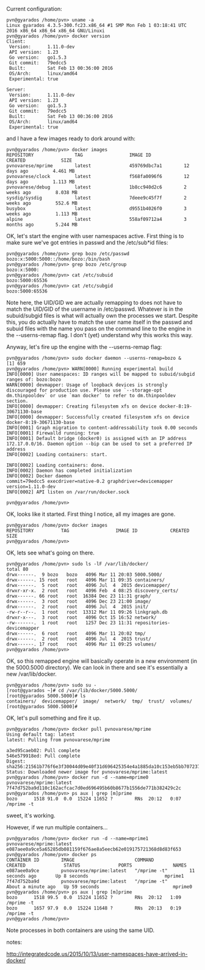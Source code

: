 Current configuration:

```
pvn@gyarados /home/pvn> uname -a
Linux gyarados 4.3.5-300.fc23.x86_64 #1 SMP Mon Feb 1 03:18:41 UTC 2016 x86_64 x86_64 x86_64 GNU/Linuxi
pvn@gyarados /home/pvn> docker version
Client:
 Version:      1.11.0-dev
 API version:  1.23
 Go version:   go1.5.3
 Git commit:   79edcc5
 Built:        Sat Feb 13 00:36:00 2016
 OS/Arch:      linux/amd64
 Experimental: true

Server:
 Version:      1.11.0-dev
 API version:  1.23
 Go version:   go1.5.3
 Git commit:   79edcc5
 Built:        Sat Feb 13 00:36:00 2016
 OS/Arch:      linux/amd64
 Experimental: true
```

and I have a few images ready to dork around with:

```
pvn@gyarados /home/pvn> docker images
REPOSITORY               TAG                 IMAGE ID            CREATED             SIZE
pvnovarese/mprime        latest              459769dbc7a1        12 days ago         4.461 MB
pvnovarese/clock         latest              f568fa0096f6        12 days ago         1.113 MB
pvnovarese/debug         latest              1b8cc940d2c6        2 weeks ago         8.038 MB
sysdig/sysdig            latest              7deee9c45f7f        2 weeks ago         552.6 MB
busybox                  latest              d9551b4026f0        3 weeks ago         1.113 MB
alpine                   latest              558af09712a4        3 months ago        5.244 MB
```

OK, let's start the engine with user namespaces active.  First thing is to make sure we've got entries in passwd and the /etc/sub*id files:

```
pvn@gyarados /home/pvn> grep bozo /etc/passwd
bozo:x:5000:5000::/home/bozo:/bin/bash
pvn@gyarados /home/pvn> grep bozo /etc/group
bozo:x:5000:
pvn@gyarados /home/pvn> cat /etc/subuid
bozo:5000:65536
pvn@gyarados /home/pvn> cat /etc/subgid
bozo:5000:65536
```

Note here, the UID/GID we are actually remapping to does not have to match the UID/GID of the username in /etc/passwd.  Whatever is in the subuid/subgid files is what will actually own the processes we start.  Despite this, you do actually have to match the user name itself in the passwd and subuid files with the name you pass on the command line to the engine in the --userns-remap flag.  I don't (yet) understand why this works this way.

Anyway, let's fire up the engine with the --userns-remap flag:

```
pvn@gyarados /home/pvn> sudo docker daemon --userns-remap=bozo &
[1] 659
pvn@gyarados /home/pvn> WARN[0000] Running experimental build
INFO[0000] User namespaces: ID ranges will be mapped to subuid/subgid ranges of: bozo:bozo
WARN[0000] devmapper: Usage of loopback devices is strongly discouraged for production use. Please use `--storage-opt dm.thinpooldev` or use `man docker` to refer to dm.thinpooldev section.
INFO[0000] devmapper: Creating filesystem xfs on device docker-8:19-30671130-base
INFO[0000] devmapper: Successfully created filesystem xfs on device docker-8:19-30671130-base
INFO[0001] Graph migration to content-addressability took 0.00 seconds
INFO[0001] Firewalld running: true
INFO[0001] Default bridge (docker0) is assigned with an IP address 172.17.0.0/16. Daemon option --bip can be used to set a preferred IP address
INFO[0002] Loading containers: start.

INFO[0002] Loading containers: done.
INFO[0002] Daemon has completed initialization
INFO[0002] Docker daemon                                 commit=79edcc5 execdriver=native-0.2 graphdriver=devicemapper version=1.11.0-dev
INFO[0002] API listen on /var/run/docker.sock

pvn@gyarados /home/pvn>
```

OK, looks like it started.  First thing I notice, all my images are gone.

```
pvn@gyarados /home/pvn> docker images
REPOSITORY          TAG                 IMAGE ID            CREATED             SIZE
pvn@gyarados /home/pvn>
```

OK, lets see what's going on there.

```
pvn@gyarados /home/pvn> sudo ls -lF /var/lib/docker/
total 80
drwx------.  9 bozo   bozo   4096 Mar 11 20:03 5000.5000/
drwx------. 15 root   root   4096 Mar 11 09:35 containers/
drwx------.  5 root   root   4096 Jul  4  2015 devicemapper/
drwxr-xr-x.  2 root   root   4096 Feb  4 08:25 discovery_certs/
drwx------. 66 root   root  16384 Dec 23 11:31 graph/
drwx------.  3 root   root   4096 Dec 23 21:00 image/
drwx------.  2 root   root   4096 Jul  4  2015 init/
-rw-r--r--.  1 root   root  13312 Mar 11 09:26 linkgraph.db
drwxr-x---.  3 root   root   4096 Oct 15 16:52 network/
-rw-------.  1 root   root   1257 Dec 23 11:31 repositories-devicemapper
drwx------.  6 root   root   4096 Mar 11 20:02 tmp/
drwx------.  2 root   root   4096 Jul  4  2015 trust/
drwx------. 17 root   root   4096 Mar 11 09:25 volumes/
pvn@gyarados /home/pvn>
```

OK, so this remapped engine will basically operate in a new environment (in the 5000.5000 directory). We can look in there and see it's essentially a new /var/lib/docker.

```
pvn@gyarados /home/pvn> sudo su -
[root@gyarados ~]# cd /var/lib/docker/5000.5000/
[root@gyarados 5000.5000]# ls
containers/  devicemapper/  image/  network/  tmp/  trust/  volumes/
[root@gyarados 5000.5000]#
```

OK, let's pull something and fire it up.

```
pvn@gyarados /home/pvn> docker pull pvnovarese/mprime
Using default tag: latest
latest: Pulling from pvnovarese/mprime

a3ed95caeb02: Pull complete
546e579918ed: Pull complete
Digest: sha256:21561b776f6e3f30044d09e40f31d696425354e4a1885da10c153eb5bb707237
Status: Downloaded newer image for pvnovarese/mprime:latest
pvn@gyarados /home/pvn> docker run -d --name=mprime0 pvnovarese/mprime:latest
7f47d752ba9d110c162acfcac7d0ed696495b60b8677b1556de771b382429c2c
pvn@gyarados /home/pvn> ps aux | grep [m]prime
bozo      1518 91.0  0.0  15224 11652 ?        RNs  20:12   0:07 /mprime -t
```

sweet, it's working.

However, if we run multiple containers...

```
pvn@gyarados /home/pvn> docker run -d --name=mprime1 pvnovarese/mprime:latest
e087aee0a9ce5a65285db081159f676ae8a5eecb62e019175721368d8d83f653
pvn@gyarados /home/pvn> docker ps
CONTAINER ID        IMAGE                      COMMAND             CREATED              STATUS              PORTS               NAMES
e087aee0a9ce        pvnovarese/mprime:latest   "/mprime -t"        11 seconds ago       Up 8 seconds                            mprime1
7f47d752ba9d        pvnovarese/mprime:latest   "/mprime -t"        About a minute ago   Up 59 seconds                           mprime0
pvn@gyarados /home/pvn> ps aux | grep [m]prime
bozo      1518 99.5  0.0  15224 11652 ?        RNs  20:12   1:09 /mprime -t
bozo      1657 97.9  0.0  15224 11648 ?        RNs  20:13   0:19 /mprime -t
pvn@gyarados /home/pvn>
```

Note processes in both containers are using the same UID.



notes:

http://integratedcode.us/2015/10/13/user-namespaces-have-arrived-in-docker/

